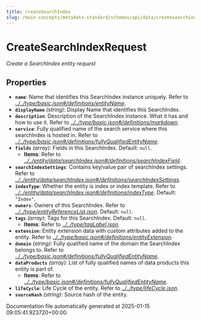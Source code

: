 ```yaml
---
title: createSearchIndex
slug: /main-concepts/metadata-standard/schemas/api/data/createsearchindex
---
```


# CreateSearchIndexRequest

*Create a SearchIndex entity request*

## Properties

- **`name`**: Name that identifies this SearchIndex instance uniquely. Refer to *[../../type/basic.json#/definitions/entityName](#/../type/basic.json#/definitions/entityName)*.
- **`displayName`** *(string)*: Display Name that identifies this SearchIndex.
- **`description`**: Description of the SearchIndex instance. What it has and how to use it. Refer to *[../../type/basic.json#/definitions/markdown](#/../type/basic.json#/definitions/markdown)*.
- **`service`**: Fully qualified name of the search service where this searchIndex is hosted in. Refer to *[../../type/basic.json#/definitions/fullyQualifiedEntityName](#/../type/basic.json#/definitions/fullyQualifiedEntityName)*.
- **`fields`** *(array)*: Fields in this SearchIndex. Default: `null`.
  - **Items**: Refer to *[../../entity/data/searchIndex.json#/definitions/searchIndexField](#/../entity/data/searchIndex.json#/definitions/searchIndexField)*.
- **`searchIndexSettings`**: Contains key/value pair of searchIndex settings. Refer to *[../../entity/data/searchIndex.json#/definitions/searchIndexSettings](#/../entity/data/searchIndex.json#/definitions/searchIndexSettings)*.
- **`indexType`**: Whether the entity is index or index template. Refer to *[../../entity/data/searchIndex.json#/definitions/indexType](#/../entity/data/searchIndex.json#/definitions/indexType)*. Default: `"Index"`.
- **`owners`**: Owners of this SearchIndex. Refer to *[../../type/entityReferenceList.json](#/../type/entityReferenceList.json)*. Default: `null`.
- **`tags`** *(array)*: Tags for this SearchIndex. Default: `null`.
  - **Items**: Refer to *[../../type/tagLabel.json](#/../type/tagLabel.json)*.
- **`extension`**: Entity extension data with custom attributes added to the entity. Refer to *[../../type/basic.json#/definitions/entityExtension](#/../type/basic.json#/definitions/entityExtension)*.
- **`domain`** *(string)*: Fully qualified name of the domain the SearchIndex belongs to. Refer to *[../../type/basic.json#/definitions/fullyQualifiedEntityName](#/../type/basic.json#/definitions/fullyQualifiedEntityName)*.
- **`dataProducts`** *(array)*: List of fully qualified names of data products this entity is part of.
  - **Items**: Refer to *[../../type/basic.json#/definitions/fullyQualifiedEntityName](#/../type/basic.json#/definitions/fullyQualifiedEntityName)*.
- **`lifeCycle`**: Life Cycle of the entity. Refer to *[../../type/lifeCycle.json](#/../type/lifeCycle.json)*.
- **`sourceHash`** *(string)*: Source hash of the entity.


Documentation file automatically generated at 2025-01-15 09:05:41.923720+00:00.
